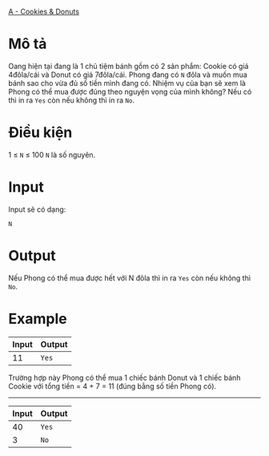 [A - Cookies & Donuts](https://atcoder.jp/contests/ABC105/tasks/abc105_b)

# Mô tả
Oang hiện tại đang là 1 chủ tiệm bánh gồm có 2 sản phẩm: Cookie có giá 4đôla/cái và Donut có giá 7đôla/cái. Phong đang có `N` đôla và muốn mua bánh sao cho vừa đủ số tiền mình đang có. Nhiệm vụ của bạn sẽ xem là Phong có thể mua được đúng theo nguyện vọng của mình không? Nếu có thì in ra `Yes` còn nếu không thì in ra `No`.

# Điều kiện
1 ≤ `N` ≤ 100
`N` là số nguyên.

# Input
Input sẽ có dạng:
```
N
```

# Output
Nếu Phong có thể mua được hết với N đôla thì in ra `Yes` còn nếu không thì `No`.

# Example
|Input|Output|
|-|-|
|11|`Yes`|

Trường hợp này Phong có thể mua 1 chiếc bánh Donut và 1 chiếc bánh Cookie với tổng tiền = 4 + 7 = 11 (đúng bằng số tiền Phong có). 

---
|Input|Output|
|-|-|
|40|`Yes`|
|3|`No`|
